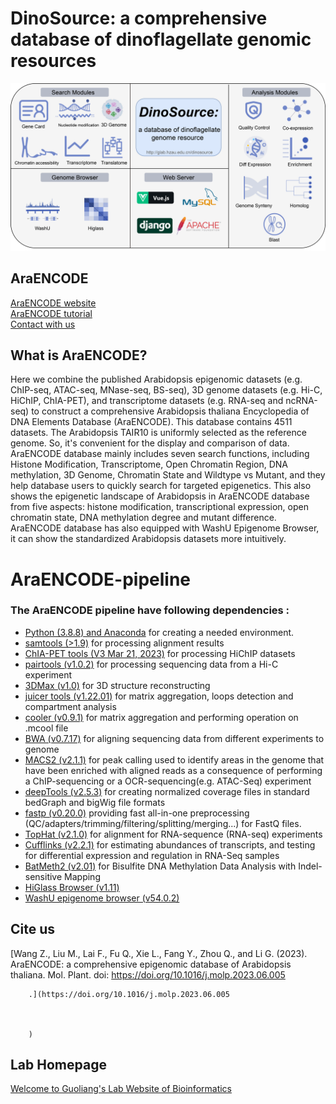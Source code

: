 # DinoSource: a comprehensive database of dinoflagellate genomic resources

![image](https://github.com/fmlai-bio/DinoSource_pipeline/blob/main/DinoSource.png)
## AraENCODE
[AraENCODE website](http://glab.hzau.edu.cn/AraENCODE/) <br>
[AraENCODE tutorial](http://glab.hzau.edu.cn/AraENCODE/pages/tutorial.html) <br>
[Contact with us](http://glab.hzau.edu.cn/AraENCODE/pages/contact.html)

## What is AraENCODE?
 Here we combine the published Arabidopsis epigenomic datasets (e.g. ChIP-seq, ATAC-seq, MNase-seq, BS-seq), 3D genome datasets (e.g. Hi-C, HiChIP, ChIA-PET), and transcriptome datasets (e.g. RNA-seq and ncRNA-seq) to construct a comprehensive Arabidopsis thaliana Encyclopedia of DNA Elements Database (AraENCODE). This database contains 4511 datasets. The Arabidopsis TAIR10 is uniformly selected as the reference genome. So, it's convenient for the display and comparison of data. AraENCODE database mainly includes seven search functions, including Histone Modification, Transcriptome, Open Chromatin Region, DNA methylation, 3D Genome, Chromatin State and Wildtype vs Mutant, and they help database users to quickly search for targeted epigenetics. This also shows the epigenetic landscape of Arabidopsis in AraENCODE database from five aspects: histone modification, transcriptional expression, open chromatin state, DNA methylation degree and mutant difference. AraENCODE database has also equipped with WashU Epigenome Browser, it can show the standardized Arabidopsis datasets more intuitively.<br>
# AraENCODE-pipeline
### The AraENCODE pipeline have following dependencies :
* [Python (3.8.8) and Anaconda](https://www.anaconda.com/) for creating a needed environment.
* [samtools (>1.9)](http://www.htslib.org/download/) for processing alignment results 
* [ChIA-PET tools (V3 Mar 21, 2023)](https://github.com/GuoliangLi-HZAU/ChIA-PET_Tool_V3/commits/master) for processing HiChIP datasets
* [pairtools (v1.0.2)](https://github.com/open2c/pairtools) for processing sequencing data from a Hi-C experiment
* [3DMax (v1.0)](https://github.com/BDM-Lab/3DMax) for 3D structure reconstructing
* [juicer tools (v1.22.01)](https://github.com/aidenlab/juicer/wiki/Feature-Annotation) for matrix aggregation, loops detection and compartment analysis
* [cooler (v0.9.1)](https://github.com/open2c/cooler) for matrix aggregation and performing operation on .mcool file
* [BWA (v0.7.17)](https://github.com/lh3/bwa) for aligning sequencing data from different experiments to genome
* [MACS2 (v2.1.1)](https://hbctraining.github.io/Intro-to-ChIPseq/lessons/05_peak_calling_macs.html) for peak calling used to identify areas in the genome that have been enriched with aligned reads as a consequence of performing a ChIP-sequencing or a OCR-sequencing(e.g. ATAC-Seq) experiment
* [deepTools (v2.5.3)](https://github.com/deeptools/deepTools) for creating normalized coverage files in standard bedGraph and bigWig file formats
* [fastp (v0.20.0)](https://github.com/OpenGene/fastp) providing fast all-in-one preprocessing (QC/adapters/trimming/filtering/splitting/merging...) for FastQ files.
* [TopHat (v2.1.0)](http://ccb.jhu.edu/software/tophat/index.shtml) for alignment for RNA-sequence (RNA-seq) experiments
* [Cufflinks (v2.2.1)](https://github.com/cole-trapnell-lab/cufflinks) for estimating abundances of transcripts, and testing for differential expression and regulation in RNA-Seq samples
* [BatMeth2 (v2.01)](https://github.com/GuoliangLi-HZAU/BatMeth2) for Bisulfite DNA Methylation Data Analysis with Indel-sensitive Mapping
* [HiGlass Browser (v1.11)](https://docs.higlass.io/)
* [WashU epigenome browser (v54.0.2)](http://epigenomegateway.wustl.edu/)
## Cite us
[Wang Z., Liu M., Lai F., Fu Q., Xie L., Fang Y., Zhou Q., and Li G. (2023). AraENCODE: a comprehensive epigenomic database of Arabidopsis thaliana. Mol. Plant. doi: https://doi.org/10.1016/j.molp.2023.06.005
        
        
        
        .](https://doi.org/10.1016/j.molp.2023.06.005
        
        
        
        )

## Lab Homepage
[Welcome to Guoliang's Lab Website of Bioinformatics](http://glab.hzau.edu.cn/)
<br></br>
